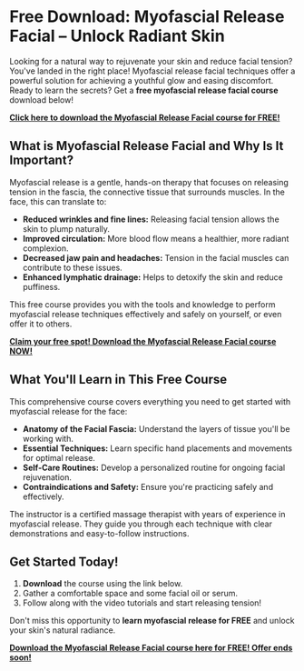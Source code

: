 # Free Download: Myofascial Release Facial – Unlock Radiant Skin

Looking for a natural way to rejuvenate your skin and reduce facial tension? You've landed in the right place! Myofascial release facial techniques offer a powerful solution for achieving a youthful glow and easing discomfort. Ready to learn the secrets? Get a **free myofascial release facial course** download below!

[**Click here to download the Myofascial Release Facial course for FREE!**](https://udemywork.com/myofascial-release-facial)

## What is Myofascial Release Facial and Why Is It Important?

Myofascial release is a gentle, hands-on therapy that focuses on releasing tension in the fascia, the connective tissue that surrounds muscles. In the face, this can translate to:

*   **Reduced wrinkles and fine lines:** Releasing facial tension allows the skin to plump naturally.
*   **Improved circulation:** More blood flow means a healthier, more radiant complexion.
*   **Decreased jaw pain and headaches:** Tension in the facial muscles can contribute to these issues.
*   **Enhanced lymphatic drainage:** Helps to detoxify the skin and reduce puffiness.

This free course provides you with the tools and knowledge to perform myofascial release techniques effectively and safely on yourself, or even offer it to others.

[**Claim your free spot! Download the Myofascial Release Facial course NOW!**](https://udemywork.com/myofascial-release-facial)

## What You'll Learn in This Free Course

This comprehensive course covers everything you need to get started with myofascial release for the face:

*   **Anatomy of the Facial Fascia:** Understand the layers of tissue you'll be working with.
*   **Essential Techniques:** Learn specific hand placements and movements for optimal release.
*   **Self-Care Routines:** Develop a personalized routine for ongoing facial rejuvenation.
*   **Contraindications and Safety:** Ensure you're practicing safely and effectively.

The instructor is a certified massage therapist with years of experience in myofascial release. They guide you through each technique with clear demonstrations and easy-to-follow instructions.

## Get Started Today!

1.  **Download** the course using the link below.
2.  Gather a comfortable space and some facial oil or serum.
3.  Follow along with the video tutorials and start releasing tension!

Don't miss this opportunity to **learn myofascial release for FREE** and unlock your skin's natural radiance.

[**Download the Myofascial Release Facial course here for FREE! Offer ends soon!**](https://udemywork.com/myofascial-release-facial)
